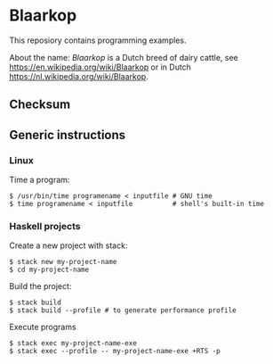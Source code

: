 # Blaarkop

This reposiory contains programming examples.

About the name: *Blaarkop* is a Dutch breed of dairy cattle, see
https://en.wikipedia.org/wiki/Blaarkop or in Dutch
https://nl.wikipedia.org/wiki/Blaarkop.

## Checksum



## Generic instructions

### Linux

Time a program:

    $ /usr/bin/time programename < inputfile # GNU time
    $ time programename < inputfile          # shell's built-in time

### Haskell projects

Create a new project with stack:

    $ stack new my-project-name
	$ cd my-project-name

Build the project:

    $ stack build
	$ stack build --profile # to generate performance profile
	
Execute programs

    $ stack exec my-project-name-exe
	$ stack exec --profile -- my-project-name-exe +RTS -p
	


